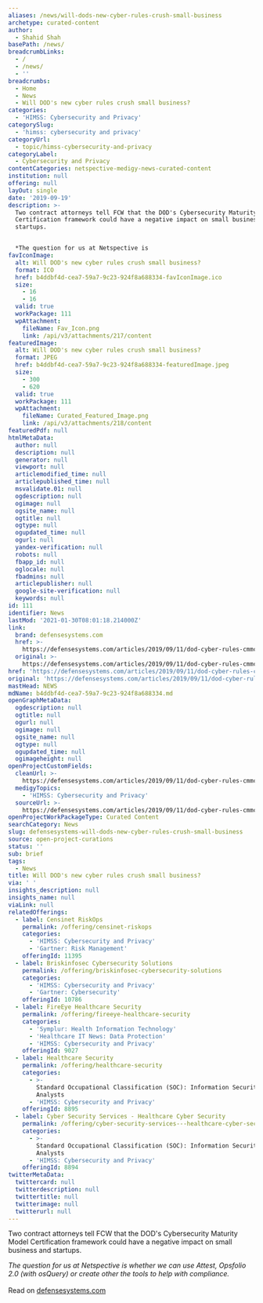 ```yaml
---
aliases: /news/will-dods-new-cyber-rules-crush-small-business
archetype: curated-content
author:
  - Shahid Shah
basePath: /news/
breadcrumbLinks:
  - /
  - /news/
  - ''
breadcrumbs:
  - Home
  - News
  - Will DOD's new cyber rules crush small business?
categories:
  - 'HIMSS: Cybersecurity and Privacy'
categorySlug:
  - 'himss: cybersecurity and privacy'
categoryUrl:
  - topic/himss-cybersecurity-and-privacy
categoryLabel:
  - Cybersecurity and Privacy
contentCategories: netspective-medigy-news-curated-content
institution: null
offering: null
layOut: single
date: '2019-09-19'
description: >-
  Two contract attorneys tell FCW that the DOD's Cybersecurity Maturity Model
  Certification framework could have a negative impact on small business and
  startups.


  *The question for us at Netspective is
favIconImage:
  alt: Will DOD's new cyber rules crush small business?
  format: ICO
  href: b4ddbf4d-cea7-59a7-9c23-924f8a688334-favIconImage.ico
  size:
    - 16
    - 16
  valid: true
  workPackage: 111
  wpAttachment:
    fileName: Fav_Icon.png
    link: /api/v3/attachments/217/content
featuredImage:
  alt: Will DOD's new cyber rules crush small business?
  format: JPEG
  href: b4ddbf4d-cea7-59a7-9c23-924f8a688334-featuredImage.jpeg
  size:
    - 300
    - 620
  valid: true
  workPackage: 111
  wpAttachment:
    fileName: Curated_Featured_Image.png
    link: /api/v3/attachments/218/content
featuredPdf: null
htmlMetaData:
  author: null
  description: null
  generator: null
  viewport: null
  articlemodified_time: null
  articlepublished_time: null
  msvalidate.01: null
  ogdescription: null
  ogimage: null
  ogsite_name: null
  ogtitle: null
  ogtype: null
  ogupdated_time: null
  ogurl: null
  yandex-verification: null
  robots: null
  fbapp_id: null
  oglocale: null
  fbadmins: null
  articlepublisher: null
  google-site-verification: null
  keywords: null
id: 111
identifier: News
lastMod: '2021-01-30T08:01:18.214000Z'
link:
  brand: defensesystems.com
  href: >-
    https://defensesystems.com/articles/2019/09/11/dod-cyber-rules-cmmc-react.aspx
  original: >-
    https://defensesystems.com/articles/2019/09/11/dod-cyber-rules-cmmc-react.aspx
href: 'https://defensesystems.com/articles/2019/09/11/dod-cyber-rules-cmmc-react.aspx'
original: 'https://defensesystems.com/articles/2019/09/11/dod-cyber-rules-cmmc-react.aspx'
mastHead: NEWS
mdName: b4ddbf4d-cea7-59a7-9c23-924f8a688334.md
openGraphMetaData:
  ogdescription: null
  ogtitle: null
  ogurl: null
  ogimage: null
  ogsite_name: null
  ogtype: null
  ogupdated_time: null
  ogimageheight: null
openProjectCustomFields:
  cleanUrl: >-
    https://defensesystems.com/articles/2019/09/11/dod-cyber-rules-cmmc-react.aspx
  medigyTopics:
    - 'HIMSS: Cybersecurity and Privacy'
  sourceUrl: >-
    https://defensesystems.com/articles/2019/09/11/dod-cyber-rules-cmmc-react.aspx
openProjectWorkPackageType: Curated Content
searchCategory: News
slug: defensesystems-will-dods-new-cyber-rules-crush-small-business
source: open-project-curations
status: ''
sub: brief
tags:
  - News
title: Will DOD's new cyber rules crush small business?
via: ' '
insights_description: null
insights_name: null
viaLink: null
relatedOfferings:
  - label: Censinet RiskOps
    permalink: /offering/censinet-riskops
    categories:
      - 'HIMSS: Cybersecurity and Privacy'
      - 'Gartner: Risk Management'
    offeringId: 11395
  - label: Briskinfosec Cybersecurity Solutions
    permalink: /offering/briskinfosec-cybersecurity-solutions
    categories:
      - 'HIMSS: Cybersecurity and Privacy'
      - 'Gartner: Cybersecurity'
    offeringId: 10786
  - label: FireEye Healthcare Security
    permalink: /offering/fireeye-healthcare-security
    categories:
      - 'Symplur: Health Information Technology'
      - 'Healthcare IT News: Data Protection'
      - 'HIMSS: Cybersecurity and Privacy'
    offeringId: 9027
  - label: Healthcare Security
    permalink: /offering/healthcare-security
    categories:
      - >-
        Standard Occupational Classification (SOC): Information Security
        Analysts
      - 'HIMSS: Cybersecurity and Privacy'
    offeringId: 8895
  - label: Cyber Security Services - Healthcare Cyber Security
    permalink: /offering/cyber-security-services---healthcare-cyber-security
    categories:
      - >-
        Standard Occupational Classification (SOC): Information Security
        Analysts
      - 'HIMSS: Cybersecurity and Privacy'
    offeringId: 8894
twitterMetaData:
  twittercard: null
  twitterdescription: null
  twittertitle: null
  twitterimage: null
  twitterurl: null
---
```

Two contract attorneys tell FCW that the DOD's Cybersecurity Maturity Model Certification framework could have a negative impact on small business and startups.

*The question for us at Netspective is whether we can use Attest, Opsfolio 2.0 (with osQuery) or create other the tools to help with compliance.*<br><br>Read on <a target='_blank' href=https://defensesystems.com/articles/2019/09/11/dod-cyber-rules-cmmc-react.aspx>defensesystems.com </a>